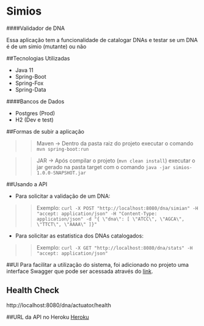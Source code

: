 # Simios
####Validador de DNA

Essa aplicação tem a funcionalidade de catalogar DNAs e testar se um DNA é de um simio (mutante) ou não

##Tecnologias Utilizadas

* Java 11
* Spring-Boot
* Spring-Fox
* Spring-Data

####Bancos de Dados
* Postgres (Prod)
* H2 (Dev e test)

##Formas de subir a aplicação

>>Maven -> Dentro da pasta raiz do projeto executar o comando `mvn spring-boot:run `

>>JAR -> Após compilar o projeto (`mvn clean install`) executar o jar gerado na pasta target com o comando `java -jar simios-1.0.0-SNAPSHOT.jar`

##Usando a API

* Para solicitar a validação de um DNA:

>> Exemplo: `curl -X POST "http://localhost:8080/dna/simian" -H "accept: application/json" -H "Content-Type: application/json" -d "{ \"dna\": [ \"ATCC\", \"AGCA\", \"TTCT\", \"AAAA\" ]}"`

* Para solicitar as estatistica dos DNAs catalogados:
>> Exemplo: `curl -X GET "http://localhost:8080/dna/stats" -H "accept: application/json"`


##UI
Para facilitar a utilização do sistema, foi adicionado no projeto uma interface Swagger que pode ser acessada através do [link](http://localhost:8080/swagger-ui.html).

## Health Check
http://localhost:8080/dna/actuator/health

##URL da API no Heroku
[Heroku](http://localhost:8080/dna/actuator/health)

